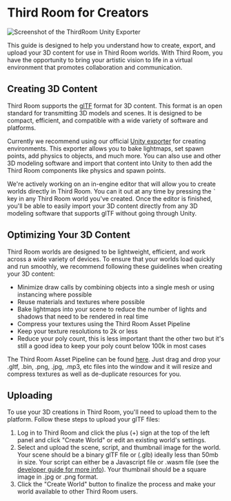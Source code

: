# Third Room for Creators

![Screenshot of the ThirdRoom Unity Exporter](/docs/images/UnityExporter.jpg)

This guide is designed to help you understand how to create, export, and upload your 3D content for use in Third Room worlds. With Third Room, you have the opportunity to bring your artistic vision to life in a virtual environment that promotes collaboration and communication.

## Creating 3D Content

Third Room supports the [glTF](https://www.khronos.org/gltf/) format for 3D content. This format is an open standard for transmitting 3D models and scenes. It is designed to be compact, efficient, and compatible with a wide variety of software and platforms.

Currently we recommend using our official [Unity exporter](/guides/unity/) for creating environments. This exporter allows you to bake lightmaps, set spawn points, add physics to objects, and much more. You can also use and other 3D modeling software and import that content into Unity to then add the Third Room components like physics and spawn points.

We're actively working on an in-engine editor that will allow you to create worlds directly in Third Room. You can it out at any time by pressing the `` ` `` key in any Third Room world you've created. Once the editor is finished, you'll be able to easily import your 3D content directly from any 3D modeling software that supports glTF without going through Unity.

## Optimizing Your 3D Content

Third Room worlds are designed to be lightweight, efficient, and work across a wide variety of devices. To ensure that your worlds load quickly and run smoothly, we recommend following these guidelines when creating your 3D content:

- Minimize draw calls by combining objects into a single mesh or using instancing where possible
- Reuse materials and textures where possible
- Bake lightmaps into your scene to reduce the number of lights and shadows that need to be rendered in real time
- Compress your textures using the Third Room Asset Pipeline
- Keep your texture resolutions to 2k or less
- Reduce your poly count, this is less important thant the other two but it's still a good idea to keep your poly count below 100k in most cases

The Third Room Asset Pipeline can be found [here](https://thirdroom.io/pipeline). Just drag and drop your .gltf, .bin, .png, .jpg, .mp3, etc files into the window and it will resize and compress textures as well as de-duplicate resources for you.

## Uploading

To use your 3D creations in Third Room, you'll need to upload them to the platform. Follow these steps to upload your glTF files:

1. Log in to Third Room and click the plus (+) sign at the top of the left panel and click "Create World" or edit an existing world's settings.
1. Select and upload the scene, script, and thumbnail image for the world. Your scene should be a binary glTF file or (.glb) ideally less than 50mb in size. Your script can either be a Javascript file or .wasm file (see the [developer guide for more info](/guides/developers)). Your thumbnail should be a square image in .jpg or .png format.
1. Click the "Create World" button to finalize the process and make your world available to other Third Room users.
